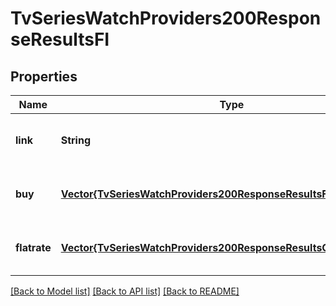 # TvSeriesWatchProviders200ResponseResultsFI


## Properties
Name | Type | Description | Notes
------------ | ------------- | ------------- | -------------
**link** | **String** |  | [optional] [default to nothing]
**buy** | [**Vector{TvSeriesWatchProviders200ResponseResultsFIBuyInner}**](TvSeriesWatchProviders200ResponseResultsFIBuyInner.md) |  | [optional] [default to nothing]
**flatrate** | [**Vector{TvSeriesWatchProviders200ResponseResultsCRFlatrateInner}**](TvSeriesWatchProviders200ResponseResultsCRFlatrateInner.md) |  | [optional] [default to nothing]


[[Back to Model list]](../README.md#models) [[Back to API list]](../README.md#api-endpoints) [[Back to README]](../README.md)


